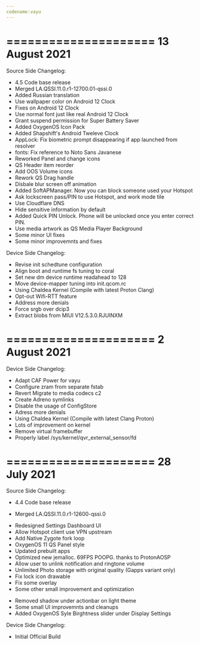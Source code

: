 ```yaml
---
codename:vayu
---
```


=====================
    13 August 2021
=====================

Source Side Changelog:
- 4.5 Code base release
- Merged LA.QSSI.11.0.r1-12700.01-qssi.0
- Added Russian translation
- Use wallpaper color on Android 12 Clock
- Fixes on Android 12 Clock
- Use normal font just like real Android 12 Clock
- Grant suspend permission for Super Battery Saver
- Added OxygenOS Icon Pack
- Added Shapshift's Android Tweleve Clock
- AppLock: Fix biometric prompt disappearing if app launched from resolver
- fonts: Fix reference to Noto Sans Javanese 
- Reworked Panel and change icons
- QS Header item reorder
- Add OOS Volume icons
- Rework QS Drag handle
- Disbale blur screen off animation
- Added SoftAPManager. Now you can block someone used your Hotspot
- Ask lockscreen pass/PIN to use Hotspot, and work mode tile
- Use Cloudflare DNS
- Hide sensitive information by default
- Added Quick PIN Unlock. Phone will be unlocked once you enter correct PIN.
- Use media artwork as QS Media Player Background
- Some minor UI fixes
- Some minor improvemnts and fixes

Device Side Changelog:
- Revise init schedtune configuration
- Align boot and runtime fs tuning to coral
- Set new dm device runtime readahead to 128
- Move device-mapper tuning into init.qcom.rc
- Using Chaldea Kernel (Compile with latest Proton Clang)
- Opt-out Wifi-RTT feature
- Address more denials
- Force srgb over dcip3
- Extract blobs from MIUI V12.5.3.0.RJUINXM

=====================
    2 August 2021
=====================

Device Side Changelog:
* Adapt CAF Power for vayu
* Configure zram from separate fstab
* Revert Migrate to media codecs c2
* Create Adreno symlinks
* Disable the usage of ConfigStore
* Adress more denials
* Using Chaldea Kernel (Compile with latest Clang Proton)
* Lots of improvement on kernel
* Remove virtual framebuffer
* Properly label /sys/kernel/qvr_external_sensor/fd

=====================
    28 July 2021
=====================

Source Side Changelog:
* 4.4 Code base release
- Merged LA.QSSI.11.0.r1-12600-qssi.0
* Redesigned Settings Dashboard UI
* Allow Hotspot client use VPN upstream
* Add Native Zygote fork loop
* OxygenOS 11 QS Panel style
* Updated prebuilt apps
* Optimized new jemalloc. 69FPS POOPG. thanks to ProtonAOSP
* Allow user to unlink notification and ringtone volume
* Unlimited Photo storage with original quality (Gapps variant only)
* Fix lock icon drawable
* Fix some overlay
* Some other small improvement and optimization
- Removed shadow under actionbar on light theme
- Some small UI improvemnts and cleanups
- Added OxygenOS Syle Birghtness slider under Display Settings

Device Side Changelog:
* Initial Official  Build
